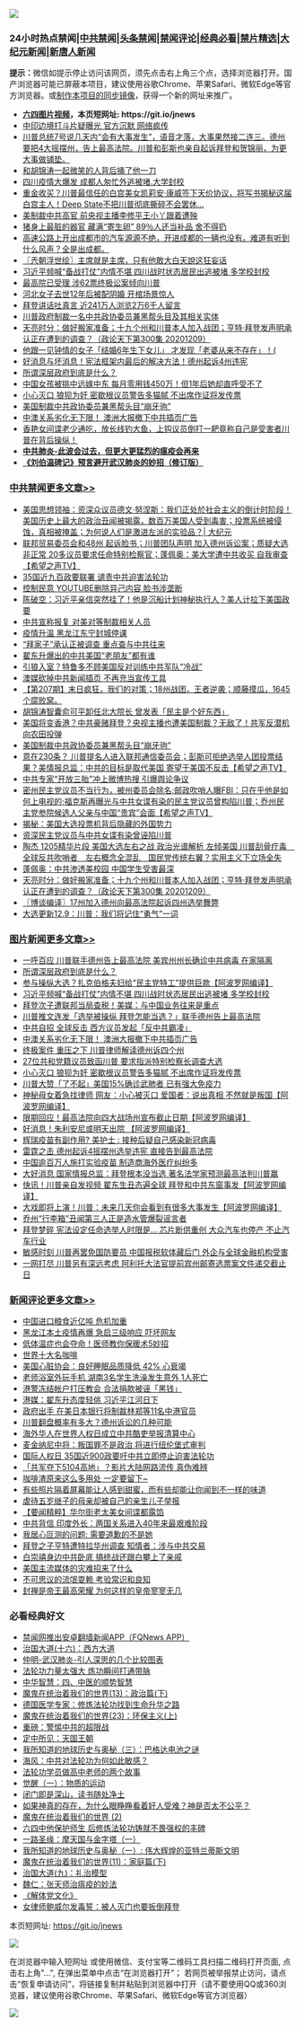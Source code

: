 ![](https://raw.githubusercontent.com/fqnews/bnews/master/64photo/fqnews-qr.jpg)

<div id="tt">
<h3>24小时热点禁闻|<a href="#%E4%B8%AD%E5%85%B1%E7%A6%81%E9%97%BB%E6%9B%B4%E5%A4%9A%E6%96%87%E7%AB%A0">中共禁闻</a>|<a href="#%E5%9B%BE%E7%89%87%E6%96%B0%E9%97%BB%E6%9B%B4%E5%A4%9A%E6%96%87%E7%AB%A0">头条禁闻</a>|<a href="#%E6%96%B0%E9%97%BB%E8%AF%84%E8%AE%BA%E6%9B%B4%E5%A4%9A%E6%96%87%E7%AB%A0">禁闻评论|<a href="#%E5%BF%85%E7%9C%8B%E7%BB%8F%E5%85%B8%E5%A5%BD%E6%96%87">经典必看|<a href="/video.md#%E7%A6%81%E7%89%87%E7%B2%BE%E9%80%89">禁片精选</a>|<a href="https://github.com/fqnews/djy/blob/master/gb/nf1351518.md#1">大纪元新闻</a>|<a href="https://github.com/fqnews/ntdtv/blob/master/gb/prog204.md#1">新唐人新闻</a></h3>
<div><b>提示：</b>微信如提示停止访问该网页，须先点击右上角三个点，选择浏览器打开。国产浏览器可能已屏蔽本项目，建议使用谷歌Chrome、苹果Safari、微软Edge等官方浏览器。或<a href="https://github.com/fqnews/bnews/blob/master/%E5%88%B6%E4%BD%9Cgit%E7%A6%81%E9%97%BB%E9%95%9C%E5%83%8F.md">制作本项目的同步镜像</a>，获得一个新的网址来推广。</div>
<ul>
<li><b><a href="http://d1.bdrive.tk/64.mp4" target="_blank">六四图片视频</a>，本页短网址: https://git.io/jnews</b></li>
<li><a href="/cbnews/20201210/1445020.md">中印边境打斗片疑曝光 官方沉默 网络疯传</a></li>
<li><a href="/bannedvideo/20201209/1444887.md">川普总统7号说几天内“会有大事发生”，语音才落，大事果然接二连三。德州要把4大摇摆州，告上最高法院。川普和彭斯也亲自起诉拜登和贺锦丽，为更大事做铺垫。</a></li>
<li><a href="/cnnews/20201210/1445067.md">和胡锦涛一起微笑的人背后捅了他一刀</a></li>
<li><a href="/taiwannews/20201210/1444913.md">四川疫情大爆发 成都人匆忙外逃被堵.大学封校</a></li>
<li><a href="/worldnews/usa/20201210/1444938.md">重金收买？川普最信任的白宫美女凯莉安·康威签下天价协议，将写书揭秘这届白宫主人！Deep State不把川普彻底撕碎不会罢休…</a></li>
<li><a href="/cnnews/20201210/1444995.md">美制裁中共高官 前央视主播李修平王小丫跟着遭殃</a></li>
<li><a href="/health/20201210/1445198.md">猪身上最脏的器官 藏满“寄生卵” 89％人还当补品 舍不得扔</a></li>
<li><a href="/bannedvideo/20201210/1444910.md">高速公路上开出成都市的汽车源源不绝，开进成都的一辆也没有。难道有听到什么风声？全是出成都。</a></li>
<li><a href="/ssgc/20201210/1445002.md">〖兲朝浮世绘〗主席就是主席，只有他敢大白天說这狂妄话</a></li>
<li><a href="/topimagenews/20201210/1445098.md">习近平频喊“备战打仗”内情不堪 四川战时状态居民出逃被堵 多学校封校</a></li>
<li><a href="/cnnews/20201210/1444981.md">最高院已受理 涉62票终极讼案倾向川普</a></li>
<li><a href="/baitai/20201210/1445232.md">河北女子去世12年后被配阴婚 开棺场景惊人</a></li>
<li><a href="/bannedvideo/20201210/1444923.md">拜登讲话吐真言  近241万人浏览2万6千人留言</a></li>
<li><a href="/cbnews/20201210/1445018.md">川普政府制裁一名中共政协委员兼黑帮头目及其相关实体</a></li>
<li><a href="/cbnews/20201210/1445118.md">天亮时分：做好搬家准备；十九个州和川普本人加入战团；亨特·拜登发声明承认正在遭到的调查？（政论天下第300集 20201209）</a></li>
<li><a href="/funmedia/20201210/1445121.md">他跟一见钟情的女子「结婚6年生下女儿」 才发现「老婆从来不存在」！(</a></li>
<li><a href="/worldnews/usa/20201210/1444744.md">好消息与坏消息！宪法框架内最后的解决方法！德州起诉4州违宪</a></li>
<li><a href="/topimagenews/20201210/1445210.md">所谓深层政府到底是什么？</a></li>
<li><a href="/funmedia/20201210/1445102.md">中国女孩被挑中远嫁中东 每月零用钱450万！但1年后她却直呼受不了</a></li>
<li><a href="/topimagenews/20201210/1444959.md">小心灭口 狼狈为奸 密歇根议员警告多猫腻 不出席作证将发传票</a></li>
<li><a href="/cbnews/20201210/1445237.md">美国制裁中共政协委员兼黑帮头目“崩牙驹”</a></li>
<li><a href="/topimagenews/20201210/1444980.md">中澳关系劣化无下限！ 澳洲大报撤下中共插页广告</a></li>
<li><a href="/bannedvideo/20201210/1444915.md">香艳女间谍老少通吃，放长线钓大鱼，上钩议员倒打一耙竟称自己是受害者川普在背后操纵！</a></li>
<li><b><a href="/comments/20200211/1275071.md" target="_blank">中共肺炎-此波会过去，但更大更猛烈的瘟疫会再来</a></b></li>
<li><b><a href="/comments/20200207/1272816.md" target="_blank">《刘伯温碑记》预言避开武汉肺炎的妙招（修订版）</a></b></li>
</ul>
</div>

<div class="catlist">
<h3><a href="/cbnews/" target="_blank">中共禁闻</a><span><a href="/cbnews/" target="_blank" rel="nofollow">更多文章>></a></span></h3>
<ul>
<li><a href="/cbnews/20201210/1445401.md" target="_blank">美国思想领袖：资深众议员德文·努涅斯：我们正处於社会主义的倒计时阶段！美国历史上最大的政治丑闻被揭露，数百万美国人受到毒害；投票系统被侵蚀，真相被掩盖；为何说人们是激进左派的实验品？| 大纪元</a></li>
<li><a href="/cbnews/20201210/1445393.md" target="_blank">联邦贸易委员会和48州 起诉脸书；川普团队声明 加入德州诉讼案；质疑大选非正常 20多议员要求任命特别检察官；蓬佩奥：美大学遭中共收买 自我审查【希望之声TV】</a></li>
<li><a href="/cbnews/20201210/1445304.md" target="_blank">35国近九百政要联署 谴责中共迫害法轮功</a></li>
<li><a href="/cbnews/20201210/1445346.md" target="_blank">控制民意 YOUTUBE删除异己内容 脸书涉垄断</a></li>
<li><a href="/cbnews/20201210/1445390.md" target="_blank">陈破空：习近平亲信突然挂了！他是沉船计划神秘执行人？美人计拉下美国政要</a></li>
<li><a href="/cbnews/20201210/1445348.md" target="_blank">中共宣称报复 对美对等制裁相关人员</a></li>
<li><a href="/cbnews/20201210/1445347.md" target="_blank">疫情升温 黑龙江东宁封城停课</a></li>
<li><a href="/cbnews/20201210/1445326.md" target="_blank">“拜家子”承认正被调查 重点查与中共往来</a></li>
<li><a href="/cbnews/20201210/1445325.md" target="_blank">翟东升爆出的中共美国“老朋友”都有谁</a></li>
<li><a href="/cbnews/20201210/1445307.md" target="_blank">引狼入室？特鲁多不顾美国反对训练中共军队“冷战”</a></li>
<li><a href="/cbnews/20201210/1445269.md" target="_blank">澳媒砍掉中共新闻插页 不再充当宣传工具</a></li>
<li><a href="/cbnews/20201210/1445268.md" target="_blank">【第207期】末日疯狂，我们的对策；18州战团，王者逆袭；顺藤摸瓜，1645个腐败窝。</a></li>
<li><a href="/cbnews/20201210/1445247.md" target="_blank">胡锦涛智囊俞可平卸任北大院长 曾发表「民主是个好东西」</a></li>
<li><a href="/cbnews/20201210/1445239.md" target="_blank">美国将变香港？中共豪赌拜登？央视主播也遭美国制裁？无敌了！共军反潜机向农田投弹</a></li>
<li><a href="/cbnews/20201210/1445237.md" target="_blank">美国制裁中共政协委员兼黑帮头目“崩牙驹”</a></li>
<li><a href="/cbnews/20201210/1445222.md" target="_blank">意在230条？ 川普提名人进入联邦通信委员会；彭斯可拒绝选举人团投票结果？美情报总监：中共的目标是取代美国 寄望于美国不反击【希望之声TV】</a></li>
<li><a href="/cbnews/20201210/1445212.md" target="_blank">中共专家“开放三胎”冲上微博热搜 引爆舆论争议</a></li>
<li><a href="/cbnews/20201210/1445184.md" target="_blank">密州民主党议员不当行为，被州委员会除名;邮政吹哨人曝FBI：只在乎他是如何上电视的;福克斯再曝光与中共女谍有染的民主党议员曾构陷川普；乔州民主党参院候选人父亲与中国“贵宾”会面【希望之声TV】</a></li>
<li><a href="/cbnews/20201210/1445173.md" target="_blank">揭秘：美国大选投票机背后隐藏的外国势力</a></li>
<li><a href="/cbnews/20201210/1445172.md" target="_blank">资深民主党议员与中共女谍有染曾诬陷川普</a></li>
<li><a href="/cbnews/20201210/1445158.md" target="_blank">陶杰 1205精华片段 美国大选左右之战 政治光谱解析  左倾美国 川普刮骨疗毒　全球反共吹哨者　左右概念全混乱　国民党传统右翼？实用主义下立场全失</a></li>
<li><a href="/cbnews/20201210/1445134.md" target="_blank">蓬佩奥：中共渗透美校园 中国学生受害最深</a></li>
<li><a href="/cbnews/20201210/1445118.md" target="_blank">天亮时分：做好搬家准备；十九个州和川普本人加入战团；亨特·拜登发声明承认正在遭到的调查？（政论天下第300集 20201209）</a></li>
<li><a href="/cbnews/20201210/1445114.md" target="_blank">〖博谈编译〗17州加入德州向最高法院起诉四州选举舞弊</a></li>
<li><a href="/cbnews/20201210/1445113.md" target="_blank">大选更新12.9：川普：我们将记住“勇气”一词</a></li>

</ul>
</div>
<div class="catlist">
<h3><a href="/topimagenews/" target="_blank">图片新闻</a><span><a href="/topimagenews/" target="_blank" rel="nofollow">更多文章>></a></span></h3>
<ul>
<li><a href="/topimagenews/20201210/1445358.md" target="_blank">一呼百应 川普联手德州告上最高法院 美宾州州长确诊中共病毒 在家隔离</a></li>
<li><a href="/topimagenews/20201210/1445210.md" target="_blank">所谓深层政府到底是什么？</a></li>
<li><a href="/topimagenews/20201210/1445168.md" target="_blank">参与操纵大选？扎克伯格夫妇给“民主党特工”提供巨款【阿波罗网编译】</a></li>
<li><a href="/topimagenews/20201210/1445098.md" target="_blank">习近平频喊“备战打仗”内情不堪 四川战时状态居民出逃被堵 多学校封校</a></li>
<li><a href="/topimagenews/20201210/1445083.md" target="_blank">拜登次子遭联邦当局查税！美媒：与中国业务往来是重点</a></li>
<li><a href="/topimagenews/20201210/1445054.md" target="_blank">川普推文连发「选举被操纵 拜登怎能当选？」联手德州告上最高法院</a></li>
<li><a href="/topimagenews/20201210/1445053.md" target="_blank">中共自招 全球反击 西方议员发起「反中共霸凌」</a></li>
<li><a href="/topimagenews/20201210/1444980.md" target="_blank">中澳关系劣化无下限！ 澳洲大报撤下中共插页广告</a></li>
<li><a href="/topimagenews/20201210/1444979.md" target="_blank">终极案件 重压之下 川普律师解读德州诉四个州</a></li>
<li><a href="/topimagenews/20201210/1444978.md" target="_blank">27位共和党籍议员致函川普 要求指派特别检察长调查大选</a></li>
<li><a href="/topimagenews/20201210/1444959.md" target="_blank">小心灭口 狼狈为奸 密歇根议员警告多猫腻 不出席作证将发传票</a></li>
<li><a href="/topimagenews/20201210/1444958.md" target="_blank">川普大赞「了不起」美国15%确诊武肺者 已有强大免疫力</a></li>
<li><a href="/topimagenews/20201209/1444602.md" target="_blank">神秘母女着急找律师 网友：小心被灭口 爱国者：说出真相 不然就是叛国【阿波罗网编译】</a></li>
<li><a href="/topimagenews/20201209/1444582.md" target="_blank">限期回应！最高法院向四大战场州宣布截止日期【阿波罗网编译】</a></li>
<li><a href="/topimagenews/20201209/1444542.md" target="_blank">好消息！朱利安尼或明天出院 【阿波罗网编译】</a></li>
<li><a href="/topimagenews/20201209/1444375.md" target="_blank">辉瑞疫苗有副作用? 美护士 : 接种后疑自己感染新冠病毒</a></li>
<li><a href="/topimagenews/20201209/1444374.md" target="_blank">雷霆之击 德州起诉4摇摆州选举违宪 直接告到最高法院</a></li>
<li><a href="/topimagenews/20201209/1444363.md" target="_blank">中国逾百万人施打实验疫苗 制造商海外医疗纠纷多</a></li>
<li><a href="/topimagenews/20201208/1444195.md" target="_blank">大好消息 国家情报总监：拜登根本没当选 著名法学家预测最高法判川普赢</a></li>
<li><a href="/topimagenews/20201208/1444081.md" target="_blank">快讯！川普亲自发视频 翟东生丑态遍全球 拜登和中共东窗事发【阿波罗网编译】</a></li>
<li><a href="/topimagenews/20201208/1443990.md" target="_blank">大戏即将上演！川普：未来几天你会看到有很多大事发生【阿波罗网编译】</a></li>
<li><a href="/topimagenews/20201208/1443834.md" target="_blank">乔州“行李箱”丑闻第三人正是造水管爆裂谣言者</a></li>
<li><a href="/topimagenews/20201208/1443820.md" target="_blank">拜登梦碎 宪法设定任命选举人时限是&#8230; 芯片断供重创 大众汽车也停产 不止汽车行业</a></li>
<li><a href="/topimagenews/20201208/1443779.md" target="_blank">敏感时刻 川普再罢免国防要员 中国报税软体藏后门 外企与全球金融机构受害</a></li>
<li><a href="/topimagenews/20201208/1443753.md" target="_blank">一网打尽 川普另有深远考虑 阿利托大法官提前宾州邮寄选票案文件递交截止日</a></li>

</ul>
</div>
<div class="catlist">
<h3><a href="/comments/" target="_blank">新闻评论</a><span><a href="/comments/" target="_blank" rel="nofollow">更多文章>></a></span></h3>
<ul>
<li><a href="/comments/20201210/1445397.md" target="_blank">中国进口粮食近亿吨 危机加重</a></li>
<li><a href="/comments/20201210/1445362.md" target="_blank">黑龙江本土疫情再爆 急启三级响应 吓坏网友</a></li>
<li><a href="/comments/20201210/1445361.md" target="_blank">低体温症也会夺命！医师教你保暖术5妙招</a></li>
<li><a href="/comments/20201210/1445360.md" target="_blank">世界十大名咖啡</a></li>
<li><a href="/comments/20201210/1445359.md" target="_blank">美国心脏协会：良好睡眠品质降低 42% 心衰竭</a></li>
<li><a href="/comments/20201210/1445351.md" target="_blank">老师浴室外玩手机 湖南3名学生洗澡发生意外 1人死亡</a></li>
<li><a href="/comments/20201210/1445340.md" target="_blank">港警冻结帐户打压教会 合法捐款被诬「黑钱」</a></li>
<li><a href="/comments/20201210/1445329.md" target="_blank">港媒：翟东升态度轻佻 习近平江河日下</a></li>
<li><a href="/comments/20201210/1445320.md" target="_blank">政府出手 在美日本银行将制裁林郑等11名中港官员</a></li>
<li><a href="/comments/20201210/1445318.md" target="_blank">川普翻盘概率有多大？德州诉讼的几种可能</a></li>
<li><a href="/comments/20201210/1445312.md" target="_blank">海外华人在世界人权日成立中共酷吏举报清算中心</a></li>
<li><a href="/comments/20201210/1445311.md" target="_blank">麦金纳尼中将：叛国罪不是政治 将进行纽伦堡式审判</a></li>
<li><a href="/comments/20201210/1445296.md" target="_blank">国际人权日 35国近900政要吁中共立即停止迫害法轮功</a></li>
<li><a href="/comments/20201210/1445274.md" target="_blank">「共军夺下5104高地」？影片大陆网路流传 真伪难辨</a></li>
<li><a href="/comments/20201210/1445273.md" target="_blank">咖啡渣原来这么多用处 一定要留下~</a></li>
<li><a href="/comments/20201210/1445262.md" target="_blank">有些照片隔着屏幕能让人感到甜蜜，而有些却能让你闻到不一样的味道</a></li>
<li><a href="/comments/20201210/1445261.md" target="_blank">虐待五岁继子的母亲却被自己的亲生儿子举报</a></li>
<li><a href="/comments/20201210/1445248.md" target="_blank">【要闻精粹】华尔街老太美女间谍都露馅</a></li>
<li><a href="/comments/20201210/1445240.md" target="_blank">中共背信 印度外长：两国关系进入40年来最艰难阶段</a></li>
<li><a href="/comments/20201210/1445226.md" target="_blank">我居心叵测的问题: 需要道歉的不是她</a></li>
<li><a href="/comments/20201210/1445219.md" target="_blank">拜登之子亨特遭特拉华州调查 知情者：涉与中共交易</a></li>
<li><a href="/comments/20201210/1445218.md" target="_blank">白崇禧身边中共卧底 搞统战还跟白攀上了亲戚</a></li>
<li><a href="/comments/20201210/1445216.md" target="_blank">美国主流媒体的灾难招来了什么</a></li>
<li><a href="/comments/20201210/1445215.md" target="_blank">不可思议的流氓耍赖 考验常识和良知</a></li>
<li><a href="/comments/20201210/1445208.md" target="_blank">封禅是帝王最高荣耀 为何这样的皇帝寥寥无几</a></li>

</ul>
</div>

<div class="catlist">
<h3>必看经典好文</h3>
<ul>
<li><a href="/comments/20200503/1322531.md" target="_blank">禁闻网推出安卓翻墙新闻APP（FQNews APP）</a></li>
<li><a href="/comments/20201110/1428663.md" target="_blank">治国大道(十六)：西方大道</a></li>
<li><a href="/comments/20200620/1347687.md" target="_blank">仲明-武汉肺炎-引人深思的几个比较图表</a></li>
<li><a href="/cbnews/20200816/1381005.md" target="_blank">法轮功力量太强大 炼功瞬间打通带脉</a></li>
<li><a href="/comments/20200605/783247.md" target="_blank">中华智慧：四、中医的顺势智慧</a></li>
<li><a href="/topimagenews/20180602/951960.md" target="_blank">魔鬼在统治着我们的世界(13)：政治篇(下)</a></li>
<li><a href="/comments/20200607/783186.md" target="_blank">德国医学专家：修炼法轮功找到生命升华之路</a></li>
<li><a href="/ssgc/20180904/993719.md" target="_blank">魔鬼在统治着我们的世界(23)：环保主义(上)</a></li>
<li><a href="/comments/20200717/1362287.md" target="_blank">重磅：警惕中共的超限战</a></li>
<li><a href="/tculture/xiulian/20151111/470021.md" target="_blank">定中所见：天国王朝</a></li>
<li><a href="/tculture/xiulian/20170726/797589.md" target="_blank">我所知道的地球历史与奥秘（三）：巴格达电池之谜</a></li>
<li><a href="/comments/20191218/1228234.md" target="_blank">海风：中共对法轮功为何如此敏感？</a></li>
<li><a href="/comments/20200629/1352533.md" target="_blank">法轮功学员做高中老师的两个故事</a></li>
<li><a href="/comments/20200810/1377609.md" target="_blank">觉醒（一）：物质的运动</a></li>
<li><a href="/tculture/20200803/1373949.md" target="_blank">闭门即是深山，读书随处净土</a></li>
<li><a href="/comments/20200623/1346844.md" target="_blank">如果神真的存在，为什么眼睁睁看着好人受难？神是否太不公平？</a></li>
<li><a href="/topimagenews/20180520/944940.md" target="_blank">魔鬼在统治着我们的世界 (2)</a></li>
<li><a href="/comments/20200926/1403542.md" target="_blank">六四中他保护师生 后修炼法轮功铸就不畏强权的丰碑</a></li>
<li><a href="/tculture/20160806/568214.md" target="_blank">一路圣缘：摩天国与金字塔（一）</a></li>
<li><a href="/tculture/xiulian/20170611/772817.md" target="_blank">我所知道的地球历史与奥秘（一）: 伟大辉煌的亚特兰蒂斯文明</a></li>
<li><a href="/topimagenews/20180530/950691.md" target="_blank">魔鬼在统治着我们的世界(11)：家庭篇(下)</a></li>
<li><a href="/cbnews/20180315/914943.md" target="_blank">治国大道(九)：礼治模型</a></li>
<li><a href="/comments/20200224/1282494.md" target="_blank">魏仁：张天师治瘟疫的妙法</a></li>
<li><a href="/bookwiki/20130610/138400.md" target="_blank">《解体党文化》</a></li>
<li><a href="/comments/20201123/1435422.md" target="_blank">女律师鲍威尔发毒誓：被人灭门也要扳倒拜登</a></li>

</ul>
</div>

本页短网址: https://git.io/jnews

![](https://raw.githubusercontent.com/fqnews/bnews/master/64photo/fqnews-qr.jpg)

在浏览器中输入短网址 或使用微信、支付宝等二维码工具扫描二维码打开页面, 点击右上角"...", 在弹出菜单中点击“在浏览器打开”； 若网页被举报禁止访问，请点击“恢复申请访问”，将链接复制并粘贴到浏览器中打开（请不要使用QQ或360浏览器，建议使用谷歌Chrome、苹果Safari、微软Edge等官方浏览器）

![](https://raw.githubusercontent.com/fqnews/bnews/master/64photo/wx.jpg)